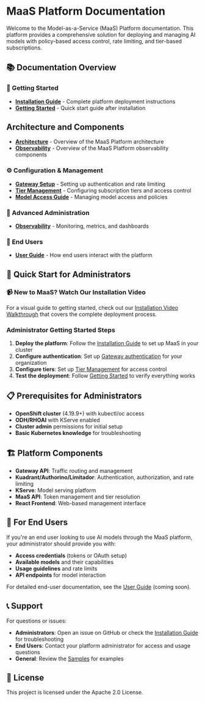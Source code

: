 # MaaS Platform Documentation

Welcome to the Model-as-a-Service (MaaS) Platform documentation. This platform provides a comprehensive solution for deploying and managing AI models with policy-based access control, rate limiting, and tier-based subscriptions.

## 📚 Documentation Overview

### 🚀 Getting Started

- **[Installation Guide](installation.md)** - Complete platform deployment instructions
- **[Getting Started](getting-started.md)** - Quick start guide after installation

## Architecture and Components

- **[Architecture](architecture.md)** - Overview of the MaaS Platform architecture
- **[Observability](observability.md)** - Overview of the MaaS Platform observability components

### ⚙️ Configuration & Management

- **[Gateway Setup](gateway-setup.md)** - Setting up authentication and rate limiting
- **[Tier Management](tier-management.md)** - Configuring subscription tiers and access control
- **[Model Access Guide](model-access.md)** - Managing model access and policies

### 🔧 Advanced Administration

- **[Observability](observability.md)** - Monitoring, metrics, and dashboards


### 👥 End Users

- **[User Guide](user-guide.md)** - How end users interact with the platform

## 🚀 Quick Start for Administrators

### 📹 New to MaaS? Watch Our Installation Video

For a visual guide to getting started, check out our [Installation Video Walkthrough](installation.md#-video-walkthrough) that covers the complete deployment process.

### Administrator Getting Started Steps

1. **Deploy the platform**: Follow the [Installation Guide](installation.md) to set up MaaS in your cluster
2. **Configure authentication**: Set up [Gateway authentication](gateway-setup.md) for your organization
3. **Configure tiers**: Set up [Tier Management](tier-management.md) for access control
4. **Test the deployment**: Follow [Getting Started](getting-started.md) to verify everything works

## 📋 Prerequisites for Administrators

- **OpenShift cluster** (4.19.9+) with kubectl/oc access
- **ODH/RHOAI** with KServe enabled
- **Cluster admin** permissions for initial setup
- **Basic Kubernetes knowledge** for troubleshooting

## 🏗️ Platform Components

- **Gateway API**: Traffic routing and management
- **Kuadrant/Authorino/Limitador**: Authentication, authorization, and rate limiting
- **KServe**: Model serving platform
- **MaaS API**: Token management and tier resolution
- **React Frontend**: Web-based management interface

## 👥 For End Users

If you're an end user looking to use AI models through the MaaS platform, your administrator should provide you with:

- **Access credentials** (tokens or OAuth setup)
- **Available models** and their capabilities
- **Usage guidelines** and rate limits
- **API endpoints** for model interaction

For detailed end-user documentation, see the [User Guide](user-guide.md) (coming soon).

## 📞 Support

For questions or issues:

- **Administrators**: Open an issue on GitHub or check the [Installation Guide](installation.md) for troubleshooting
- **End Users**: Contact your platform administrator for access and usage questions
- **General**: Review the [Samples](samples/) for examples

## 📝 License

This project is licensed under the Apache 2.0 License.